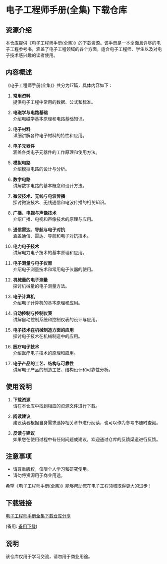 # 电子工程师手册(全集) 下载仓库

## 资源介绍

本仓库提供《电子工程师手册(全集)》的下载资源。该手册是一本全面且详尽的电子工程参考书，涵盖了电子工程领域的各个方面，适合电子工程师、学生以及对电子技术感兴趣的读者使用。

## 内容概述

《电子工程师手册(全集)》共分为17篇，具体内容如下：

1. **常用资料**  
   提供电子工程中常用的数据、公式和标准。

2. **电磁学与电路基础**  
   介绍电磁学基本原理和电路基础知识。

3. **电子材料**  
   详细讲解各种电子材料的特性和应用。

4. **电子元器件**  
   涵盖各类电子元器件的工作原理和使用方法。

5. **模拟电路**  
   介绍模拟电路的设计与分析。

6. **数字电路**  
   讲解数字电路的基本概念和设计方法。

7. **微波技术、无线与电波传播**  
   探讨微波技术、无线通信和电波传播的相关知识。

8. **广播、电视与声像技术**  
   介绍广播、电视和声像技术的原理与应用。

9. **通信雷达、导航与电子对抗**  
   涵盖通信、雷达、导航和电子对抗技术。

10. **电力电子技术**  
    讲解电力电子技术的基本原理和应用。

11. **电子测量与电子仪器**  
    介绍电子测量技术和常用电子仪器的使用。

12. **机械量的电子测量**  
    探讨机械量的电子测量方法。

13. **电子计算机**  
    介绍电子计算机的基本原理和应用。

14. **自动控制与控制仪表**  
    讲解自动控制系统和控制仪表的设计与应用。

15. **电子技术在机械制造方面的应用**  
    探讨电子技术在机械制造中的应用。

16. **医疗电子技术**  
    介绍医疗电子技术的原理和应用。

17. **电子产品的工艺、结构与可靠性**  
    讲解电子产品的制造工艺、结构设计和可靠性分析。

## 使用说明

1. **下载资源**  
   请在本仓库中找到相应的资源文件进行下载。

2. **阅读建议**  
   建议读者根据自身需求选择相关章节进行阅读，也可以作为参考书随时查阅。

3. **反馈与建议**  
   如果您在使用过程中有任何问题或建议，欢迎通过仓库的反馈渠道进行反馈。

## 注意事项

- 请尊重版权，仅限个人学习和研究使用。
- 请勿将资源用于商业用途。

希望《电子工程师手册(全集)》能够帮助您在电子工程领域取得更大的进步！

## 下载链接
[电子工程师手册全集下载仓库分享](https://pan.quark.cn/s/f0509a9f18f9) 

(备用: [备用下载](https://pan.baidu.com/s/1Mo8LgbvazQ_F-OV2DUEHfA?pwd=1234))

## 说明

该仓库仅用于学习交流，请勿用于商业用途。
